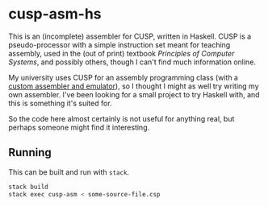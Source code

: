 cusp-asm-hs
===========

This is an (incomplete) assembler for CUSP, written in Haskell. CUSP is a pseudo-processor with a simple instruction set meant for teaching assembly, used in the (out of print) textbook *Principles of Computer Systems*, and possibly others, though I can't find much information online.

My university uses CUSP for an assembly programming class (with a [custom assembler and emulator](http://csiflabs.cs.ucdavis.edu/~ssdavis/50/)), so I thought I might as well try writing my own assembler. I've been looking for a small project to try Haskell with, and this is something it's suited for.

So the code here almost certainly is not useful for anything real, but perhaps someone might find it interesting.

Running
-------

This can be built and run with `stack`.

```bash
stack build
stack exec cusp-asm < some-source-file.csp
```
